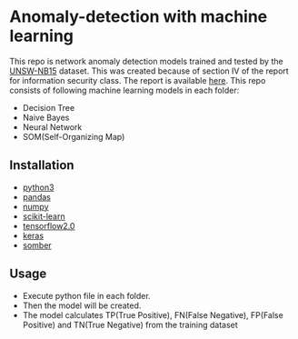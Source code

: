 # Anomaly-detection with machine learning
This repo is network anomaly detection models trained and tested by the [UNSW-NB15](https://www.unsw.adfa.edu.au/unsw-canberra-cyber/cybersecurity/ADFA-NB15-Datasets/) dataset.
This was created because of section IV of the report for information security class. The report is available [here](https://www.overleaf.com/read/bvcffqqhdkfr). This repo consists of following machine learning models in each folder: 

* Decision Tree
* Naive Bayes 
* Neural Network
* SOM(Self-Organizing Map)

## Installation 

* [python3](https://www.python.org/downloads/release) 
* [pandas](https://pypi.org/project/pandas/) 
* [numpy](https://pypi.org/project/numpy/) 
* [scikit-learn](https://pypi.org/project/scikit-learn/)
* [tensorflow2.0](https://pypi.org/project/tensorflow/) 
* [keras](https://pypi.org/project/Keras/) 
* [somber](https://github.com/stephantul/somber) 

## Usage 

* Execute python file in each folder.
* Then the model will be created.  
* The model calculates TP(True Positive), FN(False Negative), FP(False Positive) and TN(True Negative) from the training dataset




 
